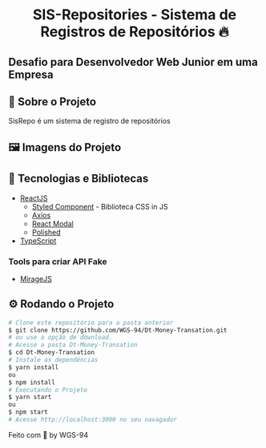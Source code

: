 <!-- Logotipo 
<div align="center">
  <img src="./Assets/ignite.png">
</div>-->

<!-- Title -->
<h1 align="center"> SIS-Repositories - Sistema de Registros de Repositórios 🔥 </h1>

<!-- Subtitle -->
<h2> Desafio para Desenvolvedor Web Junior em uma Empresa </h2>

<!-- Badges 
<p align="center">
  <a href="https://rocketseat.com.br">
    <img alt="Made by Rocketseat" src="https://img.shields.io/badge/made%20by-Rocketseat-%2306b656?style=flat-square">
  </a>
  <img alt="GitHub language count" src="https://img.shields.io/github/languages/count/brunoemferreira/rocketseat-ignite-dt-money?color=%2304D361?style=flat-square">
  <img alt="Repository size" src="https://img.shields.io/github/repo-size/brunoemferreira/rocketseat-ignite-dt-money?style=flat-square">
  <img alt="GitHub last commit" src="https://img.shields.io/github/last-commit/brunoemferreira/rocketseat-ignite-dt-money?style=flat-square">
</p>-->

<!-- Sobre o Projeto -->
## 🚀 Sobre o Projeto
SisRepo é um sistema de registro de repositórios 

## 🖼️ Imagens do Projeto
<!--
<div align="center">
  <img src="https://user-images.githubusercontent.com/87288949/171734865-0a9a1673-8cc5-4289-afe1-8f8e736359fb.PNG">
</div>
<div align="center">
  <img src="https://user-images.githubusercontent.com/87288949/171734884-05790807-3c12-43ab-a301-9052cb3429c4.PNG">
</div>
<div align="center">
  <img src="https://user-images.githubusercontent.com/87288949/171734894-721b47ca-59b6-44ba-a5cc-caeac6c16340.PNG">
</div>
-->

## 🧰 Tecnologias e Bibliotecas

* [ReactJS](https://pt-br.reactjs.org/tutorial/tutorial.html)
  * [Styled Component](https://www.npmjs.com/package/styled-components) - Biblioteca CSS in JS
  * [Axios](https://www.npmjs.com/package/axios)
  * [React Modal](https://www.npmjs.com/package/react-modal)
  * [Polished](https://www.npmjs.com/package/polished)
* [TypeScript](https://www.typescriptlang.org/)

### Tools para criar API Fake
 * [MirageJS]()

## ⚙️ Rodando o Projeto
```bash
# Clone este repositório para a pasta anterior
$ git clone https://github.com/WGS-94/Dt-Money-Transation.git
# ou use a opção de download.
# Acesse a pasta Dt-Money-Transation
$ cd Dt-Money-Transation
# Instale as dependências
$ yarn install
ou
$ npm install
# Executando o Projeto
$ yarn start 
ou
$ npm start
# Acesse http://localhost:3000 no seu navagador
```
Feito com 💖 by WGS-94
